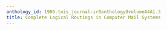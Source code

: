 ```yaml
---
anthology_id: 1986.tois_journal-ir0anthology0volumeA4A1.3
title: Complete Logical Routings in Computer Mail Systems
---
```

